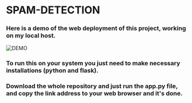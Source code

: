 # SPAM-DETECTION

### Here is a demo of the web deployment of this project, working on my local host.
![DEMO](https://user-images.githubusercontent.com/48491447/115160288-1a8e7300-a0b5-11eb-94f1-a19ee346f7c4.gif)

### To run this on your system you just need to make necessary installations (python and flask).
### Download the whole repository and just run the app.py file, and copy the link address to your web browser and it's done. 
